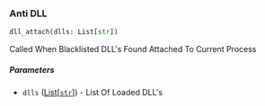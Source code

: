 ### Anti DLL

```py
dll_attach(dlls: List[str])
```

Called When Blacklisted DLL's Found Attached To Current Process

##### Parameters

- `dlls` ([List](https://docs.python.org/3/tutorial/introduction.html#lists)[[`str`](https://docs.python.org/3/library/stdtypes.html#str)]) - List Of Loaded DLL's